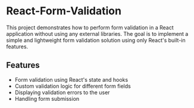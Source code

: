 # React-Form-Validation

This project demonstrates how to perform form validation in a React application without using any external libraries. The goal is to implement a simple and lightweight form validation solution using only React's built-in features.

## Features

- Form validation using React's state and hooks
- Custom validation logic for different form fields
- Displaying validation errors to the user
- Handling form submission
